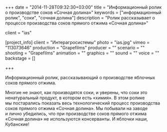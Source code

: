 +++
date = "2014-11-28T09:32:30+03:00"
title = "Информационный ролик о производстве соков «Сочная долина»"
keywords = ["информационный ролик", "соки", "сочная долина"]
description = "Ролик рассказывает о процессе производства соков прямого отжима «Сочная долина»"

client = "ias"

[project_info]
    client = "Интерагросистемы"
    photo = "ias.jpg"
    vimeo = "113073646"
    production = "Grapefilms"
    producer = ""
    scenario = "" 
    shooting = "Grapefilms"
    animation = ""
    graphics = ""
    sound = ""
    voice = ""
    backstage = []

+++

Информационный ролик, рассказывающий о&nbsp;производстве яблочных соков прямого отжима.

Многие не&nbsp;знают, как производятся соки, и&nbsp;уверены, что соки это ненатуральный продукт, в&nbsp;котором есть &laquo;химия&raquo;. В&nbsp;этом ролике мы&nbsp;постарались показать весь технологический процесс производства соков прямого отжима &laquo;Сочная долина&raquo;. Мы&nbsp;побывали на&nbsp;заводе и&nbsp;лично убедились, что при производстве соков прямого отжима &laquo;Сочная долина&raquo; не&nbsp;используются консерванты. И&nbsp;яблочки наши, Кубанские!